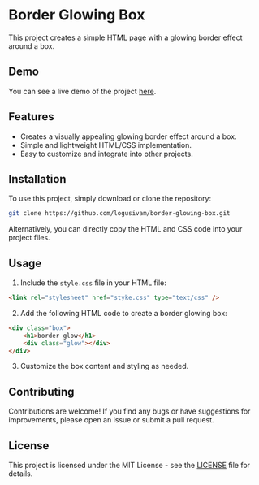 
# Border Glowing Box

This project creates a simple HTML page with a glowing border effect around a box.

## Demo

You can see a live demo of the project [here](https://logusivam.github.io/Glowing_Border_box/).

## Features

- Creates a visually appealing glowing border effect around a box.
- Simple and lightweight HTML/CSS implementation.
- Easy to customize and integrate into other projects.

## Installation

To use this project, simply download or clone the repository:

```bash
git clone https://github.com/logusivam/border-glowing-box.git
```

Alternatively, you can directly copy the HTML and CSS code into your project files.

## Usage

1. Include the `style.css` file in your HTML file:

```html
<link rel="stylesheet" href="styke.css" type="text/css" />
```

2. Add the following HTML code to create a border glowing box:

```html
<div class="box">
    <h1>border glow</h1>
    <div class="glow"></div>
</div>
```

3. Customize the box content and styling as needed.

## Contributing

Contributions are welcome! If you find any bugs or have suggestions for improvements, please open an issue or submit a pull request.

## License

This project is licensed under the MIT License - see the [LICENSE](LICENSE) file for details.
```
